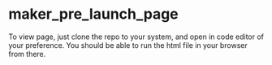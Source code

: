 # maker_pre_launch_page

To view page, just clone the repo to your system, and open in code editor of your preference. You should be able to run the html file in your browser from there.
